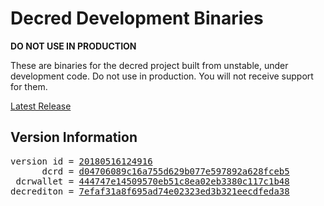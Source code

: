 
# Decred Development Binaries

**DO NOT USE IN PRODUCTION**

These are binaries for the decred project built from unstable, under development
code. Do not use in production. You will not receive support for them.

[Latest Release](https://github.com/matheusd/decred-weekly-builds/releases/latest)

## Version Information

<pre>
version id = <a href="https://github.com/matheusd/decred-weekly-builds/releases/tag/v20180516124916">20180516124916</a>
      dcrd = <a href="https://github.com/decred/dcrd/commits/d04706089c16a755d629b077e597892a628fceb5">d04706089c16a755d629b077e597892a628fceb5</a>
 dcrwallet = <a href="https://github.com/decred/dcrwallet/commits/444747e14509570eb51c8ea02eb3380c117c1b48">444747e14509570eb51c8ea02eb3380c117c1b48</a>
decrediton = <a href="https://github.com/decred/decrediton/commits/7efaf31a8f695ad74e02323ed3b321eecdfeda38">7efaf31a8f695ad74e02323ed3b321eecdfeda38</a>
</pre>


